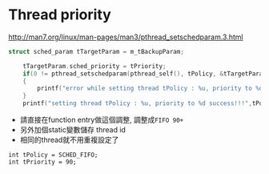 # Thread priority

http://man7.org/linux/man-pages/man3/pthread_setschedparam.3.html

```C
struct sched_param tTargetParam = m_tBackupParam;

    tTargetParam.sched_priority = tPriority;
    if(0 != pthread_setschedparam(pthread_self(), tPolicy, &tTargetParam))
    {
        printf("error while setting thread tPolicy : %u, priority to %d",tPolicy, tPriority);
    }
    printf("setting thread tPolicy : %u, priority to %d success!!!",tPolicy, tPriority);
```

- 請直接在function entry做這個調整, 調整成`FIFO 90+`
- 另外加個static變數儲存 thread id
- 相同的thread就不用重複設定了

```info
int tPolicy = SCHED_FIFO;
int tPriority = 90;
```


